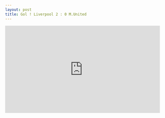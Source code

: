 ```yaml
---
layout: post
title: Gol ! Liverpool 2 : 0 M.United
---
```


<div style="width: 100%; height: 0px; position: relative; padding-bottom: 56.250%;"><iframe src="https://streamable.com/e/wks4" frameborder="0" allowfullscreen webkitallowfullscreen mozallowfullscreen scrolling="no" style="width: 100%; height: 100%; position: absolute;"></iframe></div>
